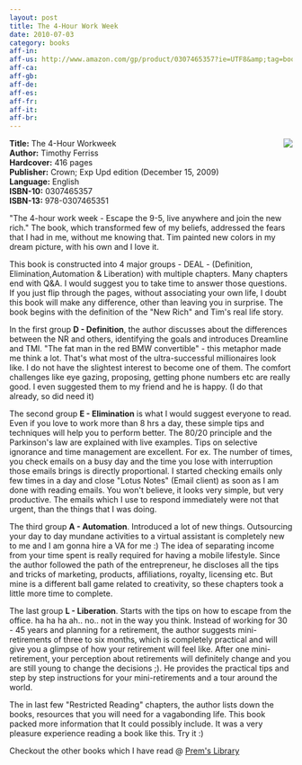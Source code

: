 ```yaml
---
layout: post
title: The 4-Hour Work Week
date: 2010-07-03
category: books
aff-in: 
aff-us: http://www.amazon.com/gp/product/0307465357?ie=UTF8&amp;tag=booiverea-20&amp;linkCode=as2&amp;camp=1789&amp;creative=9325&amp;creativeASIN=0307465357
aff-ca: 
aff-gb: 
aff-de: 
aff-es: 
aff-fr: 
aff-it: 
aff-br: 
---
```


<img style="clear: right; float: right; margin-bottom: 1em; margin-left: 1em;" 
src="{{site.img-url}}/the-4-hour-workweek-timothy-ferris.jpg"/>
**Title:** The 4-Hour Workweek  
**Author:** Timothy Ferriss  
**Hardcover:** 416 pages  
**Publisher:** Crown; Exp Upd edition (December 15, 2009)  
**Language:** English  
**ISBN-10:** 0307465357  
**ISBN-13:** 978-0307465351  

"The 4-hour work week - Escape the 9-5, live anywhere and join the new rich." The book, which transformed few of my beliefs, addressed the fears that I had in me, without me knowing that. Tim painted new colors in my dream picture, with his own and I love it.  

This book is constructed into 4 major groups - DEAL - (Definition, Elimination,Automation & Liberation) with multiple chapters. Many chapters end with Q&A. I would suggest you to take time to answer those questions. If you just flip through the pages, without associating your own life, I doubt this book will make any difference, other than leaving you in surprise. The book begins with the definition of the "New Rich" and Tim's real life story.  

In the first group **D - Definition**, the author discusses about the differences between the NR and others, identifying the goals and introduces Dreamline and TMI. "The fat man in the red BMW convertible" - this metaphor made me think a lot. That's what most of the ultra-successful millionaires look like. I do not have the slightest interest to become one of them. The comfort challenges like eye gazing, proposing, getting phone numbers etc are really good. I even suggested them to my friend and he is happy. (I do that already, so did need it)  

The second group **E - Elimination** is what I would suggest everyone to read. Even if you love to work more than 8 hrs a day, these simple tips and techniques will help you to perform better. The 80/20 principle and the Parkinson's law are explained with live examples. Tips on selective ignorance and time management are excellent. For ex. The number of times, you check emails on a busy day and the time you lose with interruption those emails brings is directly proportional. I started checking emails only few times in a day and close "Lotus Notes" (Email client) as soon as I am done with reading emails. You won't believe, it looks very simple, but very productive. The emails which I use to respond immediately were not that urgent, than the things that I was doing.  

The third group **A - Automation**. Introduced a lot of new things. Outsourcing your day to day mundane activities to a virtual assistant is completely new to me and I am gonna hire a VA for me :) The idea of separating income from your time spent is really required for having a mobile lifestyle. Since the author followed the path of the entrepreneur, he discloses all the tips and tricks of marketing, products, affiliations, royalty, licensing etc. But mine is a different ball game related to creativity, so these chapters took a little more time to complete.  

The last group **L - Liberation**. Starts with the tips on how to escape from the office. ha ha ha ah.. no.. not in the way you think. Instead of working for 30 - 45 years and planning for a retirement, the author suggests mini-retirements of three to six months, which is completely practical and will give you a glimpse of how your retirement will feel like. After one mini-retirement, your perception about retirements will definitely change and you are still young to change the decisions ;). He provides the practical tips and step by step instructions for your mini-retirements and a tour around the world.  

The in last few "Restricted Reading" chapters, the author lists down the books, resources that you will need for a vagabonding life. This book packed more information that It could possibly include. It was a very pleasure experience reading a book like this. Try it :)  

Checkout the other books which I have read @ [Prem's Library]({{site.url}}/category/books/)  
